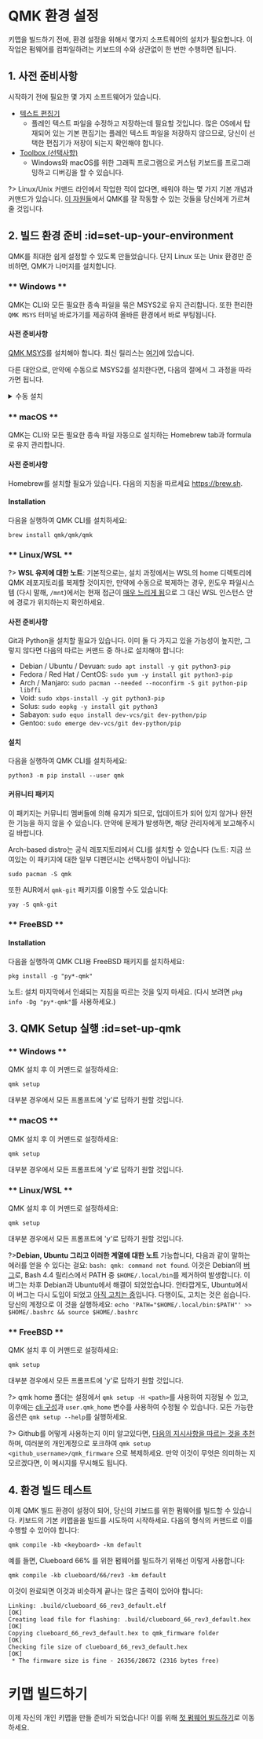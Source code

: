 # QMK 환경 설정

키맵을 빌드하기 전에, 환경 설정을 위해서 몇가지 소프트웨어의 설치가 필요합니다. 이 작업은 펌웨어를 컴파일하려는 키보드의 수와 상관없이 한 번만 수행하면 됩니다.

## 1. 사전 준비사항

시작하기 전에 필요한 몇 가지 소프트웨어가 있습니다.

* [텍스트 편집기](newbs_learn_more_resources.md#text-editor-resources)
  * 플레인 텍스트 파일을 수정하고 저장하는데 필요할 것입니다. 많은 OS에서 탑재되어 있는 기본 편집기는 플레인 텍스트 파일을 저장하지 않으므로, 당신이 선택한 편집기가 저장이 되는지 확인해야 합니다.
* [Toolbox (선택사항)](https://github.com/qmk/qmk_toolbox)
  * Windows와 macOS를 위한 그래픽 프로그램으로 커스텀 키보드를 프로그래밍하고 디버깅을 할 수 있습니다.

?> Linux/Unix 커맨드 라인에서 작업한 적이 없다면, 배워야 하는 몇 가지 기본 개념과 커맨드가 있습니다. [이 자원들](newbs_learn_more_resources.md#command-line-resources)에서 QMK를 잘 작동할 수 있는 것들을 당신에게 가르쳐 줄 것입니다. 

## 2. 빌드 환경 준비 :id=set-up-your-environment

QMK를 최대한 쉽게 설정할 수 있도록 만들었습니다. 단지 Linux 또는 Unix 환경만 준비하면, QMK가 나머지를 설치합니다.

<!-- tabs:start -->

### ** Windows **

QMK는 CLI와 모든 필요한 종속 파일을 묶은 MSYS2로 유지 관리합니다. 또한 편리한 `QMK MSYS` 터미널 바로가기를 제공하여 올바른 환경에서 바로 부팅됩니다.

#### 사전 준비사항

[QMK MSYS](https://msys.qmk.fm/)를 설치해야 합니다. 최신 릴리스는 [여기](https://github.com/qmk/qmk_distro_msys/releases/latest)에 있습니다.

다른 대안으로, 만약에 수동으로 MSYS2를 설치한다면, 다음의 절에서 그 과정을 따라가면 됩니다.

<details>
  <summary>수동 설치</summary>

?> `QMK MSYS`를 사용한다면 이 스텝들은 무시해도 됩니다.

#### 사전 준비사항

MSYS2, Git, 그리고 Python을 설치할 필요가 있습니다. 다음의 설치 지침을 따르세요 https://www.msys2.org.

MSYS2가 설치되면, 열려진 MSYS 터미널을 모두 닫고 새 MinGW 64-bit 터미널을 여세요.

!> **노트:** MinGW 64-bit 터미널은 설치하가 완료되고 열리는 MSYS 터미널과 *같지 않습니다*. 프롬프트에는 "MSYS" 대신 보라색 텍스트로 "MINGW64" 라고 말할 것입니다. 
차이점에 대한 자세한 내용 [이 페이지](https://www.msys2.org/wiki/MSYS2-introduction/#subsystems)에서 볼 수 있습니다.

그런 다음, 따르는 커맨드를 실행하세요:

    pacman --needed --noconfirm --disable-download-timeout -S git mingw-w64-x86_64-toolchain mingw-w64-x86_64-python3-pip

#### 설치

다음을 실행하여 QMK CLI를 설치하세요:

    python3 -m pip install qmk

</details>

### ** macOS **

QMK는 CLI와 모든 필요한 종속 파일 자동으로 설치하는 Homebrew tab과 formula로 유지 관리합니다.

#### 사전 준비사항

Homebrew를 설치할 필요가 있습니다. 다음의 지침을 따르세요 https://brew.sh.

#### Installation

다음을 실행하여 QMK CLI를 설치하세요:

    brew install qmk/qmk/qmk

### ** Linux/WSL **

?> **WSL 유저에 대한 노트**: 기본적으로는, 설치 과정에서는 WSL의 home 디렉토리에 QMK 레포지토리를 복제할 것이지만, 만약에 수동으로 복제하는 경우, 윈도우 파일시스템 (다시 말해, `/mnt`)에서는 현재 접근이 [매우 느리게 됨](https://github.com/microsoft/WSL/issues/4197)으로 그 대신 WSL 인스턴스 안에 경로가 위치하는지 확인하세요.

#### 사전 준비사항

Git과 Python을 설치할 필요가 있습니다. 이미 둘 다 가지고 있을 가능성이 높지만, 그렇지 않다면 다음의 따르는 커맨드 중 하나로 설치해야 합니다:

* Debian / Ubuntu / Devuan: `sudo apt install -y git python3-pip`
* Fedora / Red Hat / CentOS: `sudo yum -y install git python3-pip`
* Arch / Manjaro: `sudo pacman --needed --noconfirm -S git python-pip libffi`
* Void: `sudo xbps-install -y git python3-pip`
* Solus: `sudo eopkg -y install git python3`
* Sabayon: `sudo equo install dev-vcs/git dev-python/pip`
* Gentoo: `sudo emerge dev-vcs/git dev-python/pip`

#### 설치

다음을 실행하여 QMK CLI를 설치하세요:

    python3 -m pip install --user qmk

#### 커뮤니티 패키지

이 패키지는 커뮤니티 멤버들에 의해 유지가 되므로, 업데이트가 되어 있지 않거나 완전한 기능을 하지 않을 수 있습니다. 만약에 문제가 발생하면, 해당 관리자에게 보고해주시길 바랍니다.

Arch-based distro는 공식 레포지토리에서 CLI를 설치할 수 있습니다 (노트: 지금 쓰여있는 이 패키지에 대한 일부 디펜던시는 선택사항이 아닙니다):

    sudo pacman -S qmk

또한 AUR에서 `qmk-git` 패키지를 이용할 수도 있습니다:

    yay -S qmk-git

###  ** FreeBSD **

#### Installation

다음을 실행하여 QMK CLI용 FreeBSD 패키지를 설치하세요:

    pkg install -g "py*-qmk"

노트: 설치 마지막에서 인쇄되는 지침을 따르는 것을 잊지 마세요. (다시 보려면 `pkg info -Dg "py*-qmk"`를 사용하세요.)

<!-- tabs:end -->

## 3. QMK Setup 실행 :id=set-up-qmk

<!-- tabs:start -->

### ** Windows **

QMK 설치 후 이 커맨드로 설정하세요:

    qmk setup

대부분 경우에서 모든 프롬프트에 'y'로 답하기 원할 것입니다.

### ** macOS **

QMK 설치 후 이 커맨드로 설정하세요:

    qmk setup

대부분 경우에서 모든 프롬프트에 'y'로 답하기 원할 것입니다.

### ** Linux/WSL **

QMK 설치 후 이 커맨드로 설정하세요:

    qmk setup

대부분 경우에서 모든 프롬프트에 'y'로 답하기 원할 것입니다.

?>**Debian, Ubuntu 그리고 이러한 계열에 대한 노트**
가능합니다, 다음과 같이 말하는 에러를 얻을 수 있다는 걸요: `bash: qmk: command not found`.
이것은 Debian의 [버그](https://bugs.debian.org/cgi-bin/bugreport.cgi?bug=839155)로, Bash 4.4 릴리스에서 PATH 중 `$HOME/.local/bin`를 제거하여 발생합니다. 이 버그는 차후 Debian과 Ubuntu에서 해결이 되었었습니다.
안타깝게도, Ubuntu에서 이 버그는 다시 도입이 되었고 [아직 고치는 중](https://bugs.launchpad.net/ubuntu/+source/bash/+bug/1588562)입니다.
다행이도, 고치는 것은 쉽습니다. 당신의 계정으로 이 것을 실행하세요: `echo 'PATH="$HOME/.local/bin:$PATH"' >> $HOME/.bashrc && source $HOME/.bashrc`

###  ** FreeBSD **

QMK 설치 후 이 커맨드로 설정하세요:

    qmk setup

대부분 경우에서 모든 프롬프트에 'y'로 답하기 원할 것입니다.

<!-- tabs:end -->

?> qmk home 폴더는 설정에서 `qmk setup -H <path>`를 사용하여 지정될 수 있고, 이후에는 [cli 구성](cli_configuration.md?id=single-key-example)과 `user.qmk_home` 변수를 사용하여 수정될 수 있습니다. 모든 가능한 옵션은 `qmk setup --help`를 실행하세요.

?> Github를 어떻게 사용하는지 이미 알고있다면, [다음의 지시사항을 따르는 것을 추천](getting_started_github.md)하며, 여러분의 개인계정으로 포크하여 `qmk setup <github_username>/qmk_firmware` 으로 복제하세요. 만약 이것이 무엇은 의미하는 지 모르겠다면, 이 메시지를 무시해도 됩니다.

## 4. 환경 빌드 테스트

이제 QMK 빌드 환경이 설정이 되어, 당신의 키보드를 위한 펌웨어를 빌드할 수 있습니다. 키보드의 기본 키맵을을 빌드를 시도하여 시작하세요. 다음의 형식의 커맨드로 이를 수행할 수 있어야 합니다:

    qmk compile -kb <keyboard> -km default

예를 들면, Clueboard 66% 를 위한 펌웨어를 빌드하기 위해선 이렇게 사용합니다:

    qmk compile -kb clueboard/66/rev3 -km default
    
이것이 완료되면 이것과 비슷하게 끝나는 많은 출력이 있어야 합니다:

```
Linking: .build/clueboard_66_rev3_default.elf                                                       [OK]
Creating load file for flashing: .build/clueboard_66_rev3_default.hex                               [OK]
Copying clueboard_66_rev3_default.hex to qmk_firmware folder                                        [OK]
Checking file size of clueboard_66_rev3_default.hex                                                 [OK]
 * The firmware size is fine - 26356/28672 (2316 bytes free)
```

# 키맵 빌드하기

이제 자신의 개인 키맵을 만들 준비가 되었습니다! 이를 위해 [첫 펌웨어 빌드하기](newbs_building_firmware.md)로 이동하세요.
